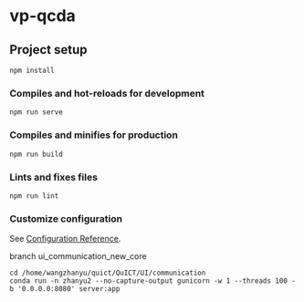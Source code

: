 # vp-qcda

## Project setup
```
npm install
```

### Compiles and hot-reloads for development
```
npm run serve
```

### Compiles and minifies for production
```
npm run build
```

### Lints and fixes files
```
npm run lint
```

### Customize configuration
See [Configuration Reference](https://cli.vuejs.org/config/).

branch ui_communication_new_core
```
cd /home/wangzhanyu/quict/QuICT/UI/communication
conda run -n zhanyu2 --no-capture-output gunicorn -w 1 --threads 100 -b '0.0.0.0:8080' server:app
```